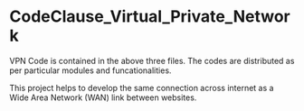 # CodeClause_Virtual_Private_Network

VPN Code is contained in the above three files.
The codes are distributed as per particular modules and funcationalities.

This project helps to develop the same connection across internet as a Wide Area Network (WAN) link between websites.
